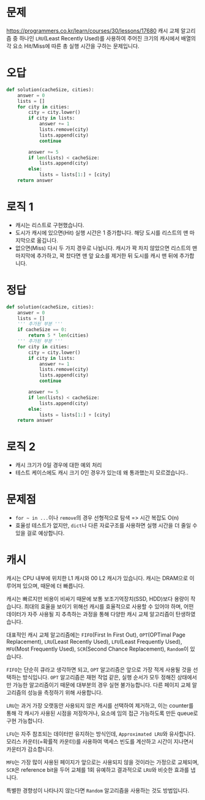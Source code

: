 # 문제
https://programmers.co.kr/learn/courses/30/lessons/17680
캐시 교체 알고리즘 중 하나인 `LRU`(Least Recently Used)를 사용하여 주어진 크기의 캐시에서 배열의 각 요소 Hit/Miss에 따른 총 실행 시간을 구하는 문제입니다.

# 오답
```py
def solution(cacheSize, cities):
    answer = 0
    lists = []
    for city in cities:
        city = city.lower()
        if city in lists:
            answer += 1
            lists.remove(city)
            lists.append(city)
            continue

        answer += 5
        if len(lists) < cacheSize:
            lists.append(city)
        else:
            lists = lists[1:] + [city]
    return answer
```

# 로직 1
- 캐시는 리스트로 구현했습니다.
- 도시가 캐시에 있으면(Hit) 실행 시간은 1 증가합니다. 해당 도시를 리스트의 맨 마지막으로 옮깁니다.
- 없으면(Miss) 다시 두 가지 경우로 나뉩니다. 캐시가 꽉 차지 않았으면 리스트의 맨 마지막에 추가하고, 꽉 찼다면 맨 앞 요소를 제거한 뒤 도시를 캐시 맨 뒤에 추가합니다.

# 정답
```py
def solution(cacheSize, cities):
    answer = 0
    lists = []
    ''' 추가된 부분 '''
    if cacheSize == 0:
        return 5 * len(cities)
    ''' 추가된 부분 '''
    for city in cities:
        city = city.lower()
        if city in lists:
            answer += 1
            lists.remove(city)
            lists.append(city)
            continue

        answer += 5
        if len(lists) < cacheSize:
            lists.append(city)
        else:
            lists = lists[1:] + [city]
    return answer
```

# 로직 2
- 캐시 크기가 0일 경우에 대한 예외 처리
- 테스트 케이스에도 캐시 크기 0인 경우가 있는데 왜 통과했는지 모르겠습니다..

# 문제점 
- `for ~ in ...`이나 `remove`의 경우 선형적으로 탐색 => 시간 복잡도 O(n)
- 효율성 테스트가 없지만, `dict`나 다른 자료구조를 사용하면 실행 시간을 더 줄일 수 있을 걸로 예상합니다.

# 캐시
캐시는 CPU 내부에 위치한 L1 캐시와 00 L2 캐시가 있습니다. 캐시는 DRAM으로 이루어져 있으며, 때문에 더 빠릅니다.

캐시는 빠르지만 비용이 비싸기 때문에 보통 보조기억장치(SSD, HDD)보다 용량이 작습니다. 최대의 효율을 보이기 위해선 캐시를 효율적으로 사용할 수 있어야 하며, 어떤 데이터가 자주 사용될 지 추측하는 과정을 통해 다양한 캐시 교체 알고리즘이 탄생하였습니다.

대표적인 캐시 교체 알고리즘에는 `FIFO`(First In First Out), `OPT`(OPTimal Page Replacement), `LRU`(Least Recently Used), `LFU`(Least Frequently Used), `MFU`(Most Frequently Used), `SCR`(Second Chance Replacement), `Random`이 있습니다.

`FIFO`는 단순히 큐라고 생각하면 되고, `OPT` 알고리즘은 앞으로 가장 적게 사용될 것을 선택하는 방식입니다. `OPT` 알고리즘은 재현 작업 같은, 실행 순서가 모두 정해진 상태에서만 가능한 알고리즘이기 때문에 대부분의 경우 실현 불가능합니다. 다른 페이지 교체 알고리즘의 성능을 측정하기 위해 사용합니다.

`LRU`는 과거 가장 오랫동안 사용되지 않은 캐시를 선택하여 제거하고, 이는 counter를 통해 각 캐시가 사용된 시점을 저장하거나, 요소에 임의 접근 가능하도록 만든 queue로 구현 가능합니다.

`LFU`는 자주 참조되는 데이터만 유지하는 방식인데, `Approximated LRU`와 유사합니다. 모리스 카운터(=확률적 카운터)를 사용하여 액세스 빈도를 계산하고 시간이 지나면서 카운터가 감소합니다. 

`MFU`는 가장 많이 사용된 페이지가 앞으로는 사용되지 않을 것이라는 가정으로 교체되며, `SCR`은 reference bit을 두어 교체를 1회 유예하고 결과적으로 `LRU`와 비슷한 효과를 냅니다.

특별한 경향성이 나타나지 않는다면 `Random` 알고리즘을 사용하는 것도 방법입니다.